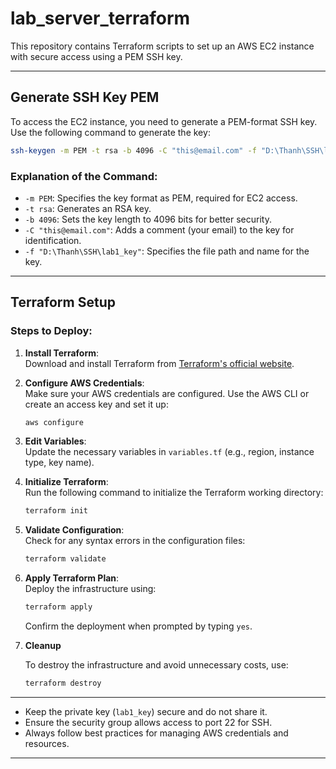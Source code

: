 # lab_server_terraform

This repository contains Terraform scripts to set up an AWS EC2 instance with secure access using a PEM SSH key.

---

## **Generate SSH Key PEM**

To access the EC2 instance, you need to generate a PEM-format SSH key. Use the following command to generate the key:

```bash
ssh-keygen -m PEM -t rsa -b 4096 -C "this@email.com" -f "D:\Thanh\SSH\lab1_key"
```

### **Explanation of the Command:**
- `-m PEM`: Specifies the key format as PEM, required for EC2 access.
- `-t rsa`: Generates an RSA key.
- `-b 4096`: Sets the key length to 4096 bits for better security.
- `-C "this@email.com"`: Adds a comment (your email) to the key for identification.
- `-f "D:\Thanh\SSH\lab1_key"`: Specifies the file path and name for the key.

---

## **Terraform Setup**

### **Steps to Deploy:**

1. **Install Terraform**:  
   Download and install Terraform from [Terraform's official website](https://www.terraform.io/downloads).

2. **Configure AWS Credentials**:  
   Make sure your AWS credentials are configured. Use the AWS CLI or create an access key and set it up:
   ```bash
   aws configure
   ```

3. **Edit Variables**:  
   Update the necessary variables in `variables.tf` (e.g., region, instance type, key name).

4. **Initialize Terraform**:  
   Run the following command to initialize the Terraform working directory:
   ```bash
   terraform init
   ```

5. **Validate Configuration**:  
   Check for any syntax errors in the configuration files:
   ```bash
   terraform validate
   ```

6. **Apply Terraform Plan**:  
   Deploy the infrastructure using:
   ```bash
   terraform apply
   ```

   Confirm the deployment when prompted by typing `yes`.

7. **Cleanup**

   To destroy the infrastructure and avoid unnecessary costs, use:
   ```bash
   terraform destroy
   ```

---

- Keep the private key (`lab1_key`) secure and do not share it.
- Ensure the security group allows access to port 22 for SSH.
- Always follow best practices for managing AWS credentials and resources.

---
